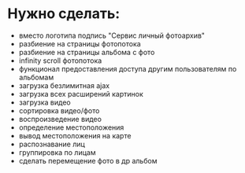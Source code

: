 # Нужно сделать:

- вместо логотипа подпись "Сервис личный фотоархив"
- разбиение на страницы фотопотока
- разбиение на страницы альбома с фото
- infinity scroll фотопотока
- функционал предоставления доступа другим пользователям по альбомам
- загрузка безлимитная ajax
- загрузка всех расширений картинок
- загрузка видео
- сортировка видео/фото
- воспроизведение видео
- определение местоположения
- вывод местоположения на карте
- распознавание лиц
- группировка по лицам
- сделать перемещение фото в др альбом
